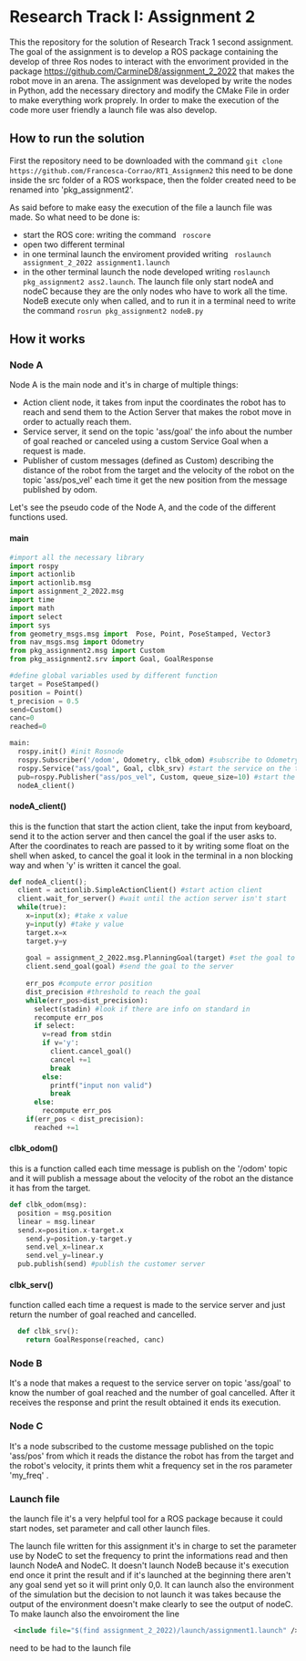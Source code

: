 Research Track I: Assignment 2
================================
This the repository for the solution of Research Track 1 second assignment.
The goal of the assignment is to develop a ROS package containing the develop of three Ros nodes to interact with the envoriment provided in the package https://github.com/CarmineD8/assignment_2_2022 that makes the robot move in an arena.
The assignment was developed by write the nodes in Python, add the necessary directory and modify the CMake File in order to make everything work proprely.
In order to make the execution of the code more user friendly a launch file was also develop.

How to run the solution
------------------------
First the repository need to be downloaded with the command
``` git clone https://github.com/Francesca-Corrao/RT1_Assignmen2 ```
this need to be done inside the src folder of a ROS workspace, then the folder created need to be renamed into 'pkg_assignment2'.

As said before to make easy the execution of the file a launch file was made. So what need to be done is:
* start the ROS core: writing the command  ``` roscore```
* open two different terminal
* in one terminal launch the enviroment provided writing ``` roslaunch assignment_2_2022 assignment1.launch```
* in the other terminal launch the node developed writing  ``` roslaunch pkg_assignment2 ass2.launch ```.
The launch file only start nodeA and nodeC because they are the only nodes who have to work all the time. 
NodeB execute only when called, and to run it in a terminal need to write the command ```rosrun pkg_assignment2 nodeB.py ```

How it works
-----------------

### Node A ###
Node A is the main node and it's in charge of multiple things:
* Action client node, it takes from input the coordinates the robot has to reach and send them to the Action Server that makes the robot move in order to actually reach them. 
* Service server, it send on the topic 'ass/goal' the info about the number of goal reached or canceled using a custom Service Goal when a request is made.
* Publisher of custom messages (defined as Custom) describing the distance of the robot from the target and the  velocity of the robot on the topic 'ass/pos_vel' each time it get the new position from the message published by odom.

Let's see the pseudo code of the Node A, and the code of the different functions used.

#### main ####
```python 
#import all the necessary library
import rospy
import actionlib
import actionlib.msg
import assignment_2_2022.msg
import time
import math
import select
import sys
from geometry_msgs.msg import  Pose, Point, PoseStamped, Vector3
from nav_msgs.msg import Odometry
from pkg_assignment2.msg import Custom
from pkg_assignment2.srv import Goal, GoalResponse

#define global variables used by different function
target = PoseStamped()
position = Point()
t_precision = 0.5
send=Custom()
canc=0
reached=0

main:
  rospy.init() #init Rosnode
  rospy.Subscriber('/odom', Odometry, clbk_odom) #subscribe to Odometry messages 
  rospy.Service("ass/goal", Goal, clbk_srv) #start the service on the topic 'ass/goal'
  pub=rospy.Publisher("ass/pos_vel", Custom, queue_size=10) #start the publish of Custom message on the topic 'ass/pos_vel'
  nodeA_client()
```
#### nodeA_client() ####
this is the function that start the action client, take the input from keyboard, send it to the action server and then cancel the goal if the user asks to.
After the coordinates to reach are passed to it by writing some float on the shell when asked, to cancel the goal it look in the terminal in a non blocking way and when 'y' is written it cancel the goal.
``` python 
def nodeA_client();
  client = actionlib.SimpleActionClient() #start action client
  client.wait_for_server() #wait until the action server isn't start
  while(true):
    x=input(x); #take x value
    y=input(y) #take y value
    target.x=x
    target.y=y
    
    goal = assignment_2_2022.msg.PlanningGoal(target) #set the goal to be the coordinates taken as input
    client.send_goal(goal) #send the goal to the server
    
    err_pos #compute error position
    dist_precision #threshold to reach the goal
    while(err_pos>dist_precision):
      select(stadin) #look if there are info on standard in
      recompute err_pos
      if select:
        v=read from stdin
        if v='y':
          client.cancel_goal()
          cancel +=1
          break
        else: 
          printf("input non valid")
          break
      else:
        recompute err_pos
    if(err_pos < dist_precision):
      reached +=1
```

#### clbk_odom() ####
this is a function called each time message is publish on the '/odom' topic and it will publish a message about the velocity of the robot an the distance it has from the target.
```python 
def clbk_odom(msg):
  position = msg.position
  linear = msg.linear
  send.x=position.x-target.x
	send.y=position.y-target.y
	send.vel_x=linear.x
	send.vel_y=linear.y
  pub.publish(send) #publish the customer server
```
#### clbk_serv() ####
function called each time a request is made to the service server and just return the number of goal reached and cancelled.
```python
  def clbk_srv():
    return GoalResponse(reached, canc)
```

### Node B ###
It's a node that makes a request to the service server on topic 'ass/goal' to know the number of goal reached and the number of goal cancelled. After it receives the response and print the result obtained it ends its execution.

### Node C ###
It's a node subscribed to the custome message published on the topic 'ass/pos' from which it reads the distance the robot has from the target and the robot's velocity, it prints them whit a frequency set in the ros parameter 'my_freq' .

### Launch file ###
the launch file it's a very helpful tool for a ROS package because it could start nodes, set parameter and call other launch files. 

The launch file written for this assignment it's in charge to set the parameter use by NodeC to set the frequency to print the informations read and then launch NodeA and NodeC.
It doesn't launch NodeB because it's execution end once it print the result and if it's launched at the beginning there aren't any goal send yet so it will print only 0,0.
It can launch also the environment of the simulation but the decision to not launch it was takes because the output of the environment doesn't make clearly to see the output of nodeC.
To make launch also the envoiroment the line
```xml
 <include file="$(find assignment_2_2022)/launch/assignment1.launch" />
```
need to be had to the launch file


